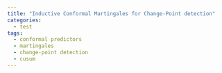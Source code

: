```yaml
---
title: "Inductive Conformal Martingales for Change-Point detection"
categories:
  - test
tags:
  - conformal predictors
  - martingales
  - change-point detection
  - cusum
---
```




